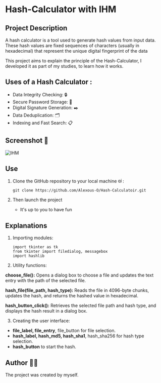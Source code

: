 # Hash-Calculator with IHM

## Project Description 

A hash calculator is a tool used to generate hash values ​​from input data. These hash values ​​are fixed sequences of characters (usually in hexadecimal) that represent the unique digital fingerprint of the data


This project aims to explain the principle of the Hash-Calculator, I developed it as part of my studies, to learn how it works.

## Uses of a Hash Calculator :

- Data Integrity Checking: :lock:
- Secure Password Storage: :closed_lock_with_key:
- Digital Signature Generation: :black_nib:
- Data Deduplication: :card_index_dividers:
- Indexing and Fast Search: :clipboard:


## Screenshot 📸

![IHM](https://github.com/user-attachments/assets/ec299734-a341-41f0-a832-77021826d29c)

## Use

1. Clone the GitHub repository to your local machine <img src="https://cdn.jsdelivr.net/gh/devicons/devicon/icons/git/git-original.svg" height="15" alt="git logo" />:

    ```
    git clone https://github.com/Alexous-O/Hash-Calculatoir.git
    ```
    
2. Then launch the project
   - It's up to you to have fun

## Explanations

1. Importing modules:

    ```
    import tkinter as tk
    from tkinter import filedialog, messagebox
    import hashlib
    ```

2. Utility functions:

**choose_file():** Opens a dialog box to choose a file and updates the text entry with the path of the selected file.

**hash_file(file_path, hash_type):** Reads the file in 4096-byte chunks, updates the hash, and returns the hashed value in hexadecimal.

**hash_button_click():** Retrieves the selected file path and hash type, and displays the hash result in a dialog box.

3. Creating the user interface:

- **file_label, file_entry**, file_button for file selection.
- **hash_label, hash_md5, hash_sha1**, hash_sha256 for hash type selection.
- **hash_button** to start the hash.


## Author 👨‍💻
The project was created by myself.

